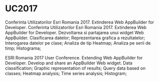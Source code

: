 # UC2017
 Conferinta Utilizatorilor Esri Romania 2017. Extinderea Web AppBuilder for Developer. 
Conferinta Utilizatorilor Esri Romania 2017. Extinderea Web AppBuilder for Developer. 
Dezvoltarea si partajarea unui widget Web AppBuilder.
Clasificarea datelor;
Reprezentarea grafica a rezultatelor;
Interogarea datelor pe clase;
Analiza de tip Heatmap;
Analiza pe serii de timp;
Histograma;


ESRI Romania 2017 User Conference. Extending Web AppBuilder for Developer.
Develop and share an AppBuilder Web widget.
Data classification;
Graphic representation of results;
Query data based on classes;
Heatmap analysis;
Time series analysis;
Histogram;

